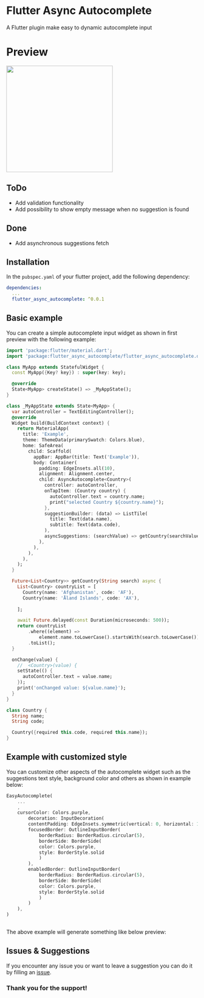 # Flutter Async Autocomplete

A Flutter plugin make easy to dynamic autocomplete input

# Preview
<img src="https://i.imgur.com/ZWnhY9T.png](https://raw.githubusercontent.com/rahmanrezaee/flutter_async_autocomplete/master/preview/preview.gif?raw=true" height="280">


## ToDo
* Add validation functionality
* Add possibility to show empty message when no suggestion is found
## Done
* Add asynchronous suggestions fetch

## Installation

In the `pubspec.yaml` of your flutter project, add the following dependency:

``` yaml
dependencies:
  ...
  flutter_async_autocomplete: ^0.0.1
```

## Basic example

You can create a simple autocomplete input widget as shown in first preview with the following example:

``` dart
import 'package:flutter/material.dart';
import 'package:flutter_async_autocomplete/flutter_async_autocomplete.dart';

class MyApp extends StatefulWidget {
  const MyApp({Key? key}) : super(key: key);

  @override
  State<MyApp> createState() => _MyAppState();
}

class _MyAppState extends State<MyApp> {
  var autoController = TextEditingController();
  @override
  Widget build(BuildContext context) {
    return MaterialApp(
      title: 'Example',
      theme: ThemeData(primarySwatch: Colors.blue),
      home: SafeArea(
        child: Scaffold(
          appBar: AppBar(title: Text('Example')),
          body: Container(
            padding: EdgeInsets.all(10),
            alignment: Alignment.center,
            child: AsyncAutocomplete<Country>(
              controller: autoController,
              onTapItem: (Country country) {
                autoController.text = country.name;
                print("selected Country ${country.name}");
              },
              suggestionBuilder: (data) => ListTile(
                title: Text(data.name),
                subtitle: Text(data.code),
              ),
              asyncSuggestions: (searchValue) => getCountry(searchValue),
            ),
          ),
        ),
      ),
    );
  }

  Future<List<Country>> getCountry(String search) async {
    List<Country> countryList = [
      Country(name: 'Afghanistan', code: 'AF'),
      Country(name: 'Åland Islands', code: 'AX'),
    
    ];

    await Future.delayed(const Duration(microseconds: 500));
    return countryList
        .where((element) =>
            element.name.toLowerCase().startsWith(search.toLowerCase()))
        .toList();
  }

  onChange(value) {
    //  <Country>(value) {
    setState(() {
      autoController.text = value.name;
    });
    print('onChanged value: ${value.name}');
  }
}

class Country {
  String name;
  String code;

  Country({required this.code, required this.name});
}
```

## Example with customized style

You can customize other aspects of the autocomplete widget such as the suggestions text style, background color and others as shown in example below:

``` dart
EasyAutocomplete(
    ...
    ,
    cursorColor: Colors.purple,
        decoration: InputDecoration(
        contentPadding: EdgeInsets.symmetric(vertical: 0, horizontal: 10),
        focusedBorder: OutlineInputBorder(
            borderRadius: BorderRadius.circular(5),
            borderSide: BorderSide(
            color: Colors.purple,
            style: BorderStyle.solid
            )
        ),
        enabledBorder: OutlineInputBorder(
            borderRadius: BorderRadius.circular(5),
            borderSide: BorderSide(
            color: Colors.purple,
            style: BorderStyle.solid
            )
        )
    ),       
)
       
```
The above example will generate something like below preview:

## Issues & Suggestions
If you encounter any issue you or want to leave a suggestion you can do it by filling an [issue](https://github.com/rahmanrezaee/flutter_async_autocomplete/issues).

### Thank you for the support!
